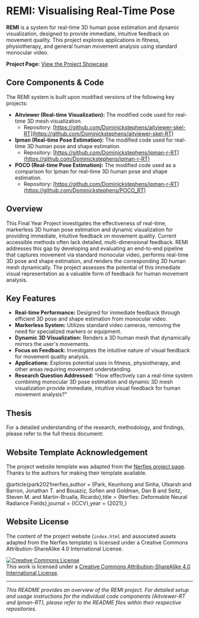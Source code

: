 # REMI: Visualising Real-Time Pose

**REMI** is a system for real-time 3D human pose estimation and dynamic visualization, designed to provide immediate, intuitive feedback on movement quality. This project explores applications in fitness, physiotherapy, and general human movement analysis using standard monocular video.

**Project Page:** [View the Project Showcase](https://dominickstephens.github.io/REMI_page/)

## Core Components & Code

The REMI system is built upon modified versions of the following key projects:

* **Aitviewer (Real-time Visualization):** The modified code used for real-time 3D mesh visualization.
    * Repository: [https://github.com/Dominickstephens/aitviewer-skel-RT](https://github.com/Dominickstephens/aitviewer-skel-RT)
* **Ipman (Real-time Pose Estimation):** The modified code used for real-time 3D human pose and shape estimation.
    * Repository: [https://github.com/Dominickstephens/ipman-r-RT](https://github.com/Dominickstephens/ipman-r-RT)
* **POCO (Real-time Pose Estimation):** The modified code used as a comparison for Ipman for real-time 3D human pose and shape estimation.
    * Repository: [https://github.com/Dominickstephens/ipman-r-RT](https://github.com/Dominickstephens/POCO_RT)

## Overview

This Final Year Project investigates the effectiveness of real-time, markerless 3D human pose estimation and dynamic visualization for providing immediate, intuitive feedback on movement quality. Current accessible methods often lack detailed, multi-dimensional feedback. REMI addresses this gap by developing and evaluating an end-to-end pipeline that captures movement via standard monocular video, performs real-time 3D pose and shape estimation, and renders the corresponding 3D human mesh dynamically. The project assesses the potential of this immediate visual representation as a valuable form of feedback for human movement analysis.

## Key Features

* **Real-time Performance:** Designed for immediate feedback through efficient 3D pose and shape estimation from monocular video.
* **Markerless System:** Utilizes standard video cameras, removing the need for specialized markers or equipment.
* **Dynamic 3D Visualization:** Renders a 3D human mesh that dynamically mirrors the user's movements.
* **Focus on Feedback:** Investigates the intuitive nature of visual feedback for movement quality analysis.
* **Applications:** Explores potential uses in fitness, physiotherapy, and other areas requiring movement understanding.
* **Research Question Addressed:** "How effectively can a real-time system combining monocular 3D pose estimation and dynamic 3D mesh visualization provide immediate, intuitive visual feedback for human movement analysis?"

## Thesis

For a detailed understanding of the research, methodology, and findings, please refer to the full thesis document:

## Website Template Acknowledgement

The project website template was adapted from the [Nerfies project page](https://nerfies.github.io/).
Thanks to the authors for making their template available.

@article{park2021nerfies,author    = {Park, Keunhong and Sinha, Utkarsh and Barron, Jonathan T. and Bouaziz, Sofien and Goldman, Dan B and Seitz, Steven M. and Martin-Brualla, Ricardo},title     = {Nerfies: Deformable Neural Radiance Fields},journal   = {ICCV},year      = {2021},}
## Website License

The content of the project website (`index.html` and associated assets adapted from the Nerfies template) is licensed under a Creative Commons Attribution-ShareAlike 4.0 International License.

<a rel="license" href="http://creativecommons.org/licenses/by-sa/4.0/"><img alt="Creative Commons License" style="border-width:0" src="https://i.creativecommons.org/l/by-sa/4.0/88x31.png" /></a><br />This work is licensed under a <a rel="license" href="http://creativecommons.org/licenses/by-sa/4.0/">Creative Commons Attribution-ShareAlike 4.0 International License</a>.

---

*This README provides an overview of the REMI project. For detailed setup and usage instructions for the individual code components (Aitviewer-RT and Ipman-RT), please refer to the README files within their respective repositories.*
